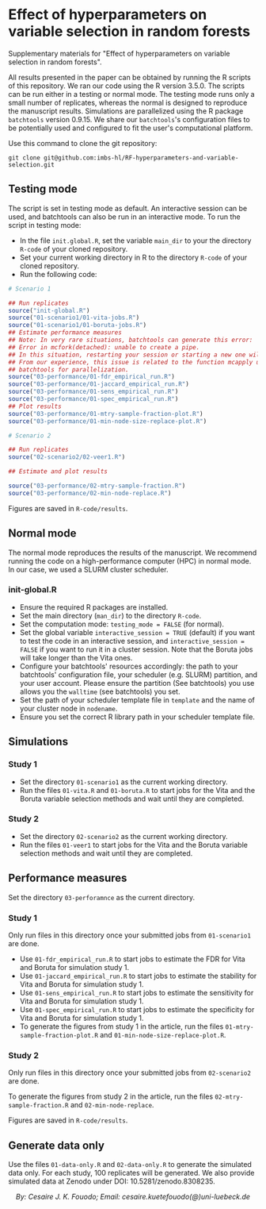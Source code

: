# Effect of hyperparameters on variable selection in random forests

Supplementary materials for "Effect of hyperparameters on variable selection in random forests".

All results presented in the paper can be obtained by running the R scripts of this repository. We ran our code using the R version 3.5.0. The scripts can be run either in a testing or normal mode. The testing mode runs only a small number of replicates, whereas the normal is designed to reproduce the manuscript results. Simulations are parallelized using the R package ```batchtools``` version 0.9.15. We share our ```batchtools```'s configuration files to be potentially used and configured to fit the user's computational platform.

Use this command to clone the git repository:

```git clone git@github.com:imbs-hl/RF-hyperparameters-and-variable-selection.git```

## Testing mode

The script is set in testing mode as default. An interactive session can be used, and batchtools can also be run in an interactive mode. To run the script in testing mode:

- In the file ```init.global.R```, set the variable ```main_dir``` to your the directory ```R-code``` of your cloned repository.
- Set your current working directory in R to the directory ```R-code``` of your cloned repository.
- Run the following code:

```R
# Scenario 1

## Run replicates
source("init-global.R")
source("01-scenario1/01-vita-jobs.R")
source("01-scenario1/01-boruta-jobs.R")
## Estimate performance measures
## Note: In very rare situations, batchtools can generate this error:
## Error in mcfork(detached): unable to create a pipe.
## In this situation, restarting your session or starting a new one will help.
## From our experience, this issue is related to the function mcapply used by 
## batchtools for parallelization.
source("03-performance/01-fdr_empirical_run.R")
source("03-performance/01-jaccard_empirical_run.R")
source("03-performance/01-sens_empirical_run.R")
source("03-performance/01-spec_empirical_run.R")
## Plot results
source("03-performance/01-mtry-sample-fraction-plot.R")
source("03-performance/01-min-node-size-replace-plot.R")

# Scenario 2

## Run replicates
source("02-scenario2/02-veer1.R")

## Estimate and plot results

source("03-performance/02-mtry-sample-fraction.R")
source("03-performance/02-min-node-replace.R")
```

Figures are saved in ```R-code/results```.

## Normal mode

The normal mode reproduces the results of the manuscript. We recommend running the code on a high-performance computer (HPC) in normal mode. In our case,  we used a SLURM cluster scheduler.

### init-global.R
- Ensure the required R packages are installed.
- Set the main directory (```man_dir```) to the directory ```R-code```.
- Set the computation mode: ```testing_mode = FALSE``` (for normal).
- Set the global variable ```interactive_session = TRUE``` (default) if you want to test the code in an interactive session, and ```interactive_session = FALSE``` if you want to run it in a cluster session. Note that the Boruta jobs will take longer than the Vita ones.
- Configure your batchtools' resources accordingly: the path to your batchtools' configuration file, your scheduler (e.g. SLURM) partition, and your user account. Please ensure the partition (See batchtools) you use allows you the ```walltime``` (see batchtools) you set.
- Set the path of your scheduler template file in ```template``` and the name of your cluster node in ```nodename```. 
- Ensure you set the correct R library path in your scheduler template file.

## Simulations

### Study 1
- Set the directory ```01-scenario1``` as the current working directory.
- Run the files ```01-vita.R``` and ```01-boruta.R``` to start jobs for the Vita and the Boruta variable selection methods and wait until they are completed.

### Study 2
- Set the directory ```02-scenario2``` as the current working directory.
- Run the files ```01-veer1``` to start jobs for the Vita and the Boruta variable selection methods and wait until they are completed.

## Performance measures
Set the directory ```03-perforamnce``` as the current directory. 

### Study 1
Only run files in this directory once your submitted jobs from ```01-scenario1``` are done.

- Use ```01-fdr_empirical_run.R``` to start jobs to estimate the FDR for Vita and Boruta for simulation study 1.
- Use ```01-jaccard_empirical_run.R``` to start jobs to estimate the stability for Vita and Boruta for simulation study 1.
- Use ```01-sens_empirical_run.R``` to start jobs to estimate the sensitivity for Vita and Boruta for simulation study 1.
- Use ```01-spec_empirical_run.R``` to start jobs to estimate the specificity for Vita and Boruta for simulation study 1.
- To generate the figures from study 1 in the article, run the files ```01-mtry-sample-fraction-plot.R``` and ```01-min-node-size-replace-plot.R```.

### Study 2
Only run files in this directory once your submitted jobs from ```02-scenario2``` are done.

To generate the figures from study 2 in the article, run the files ```02-mtry-sample-fraction.R``` and ```02-min-node-replace```.

Figures are saved in ```R-code/results```.

## Generate data only
Use the files ```01-data-only.R``` and ```02-data-only.R``` to generate the simulated data only. For each study, 100 replicates will be generated. We also provide simulated data at Zenodo under DOI: 10.5281/zenodo.8308235.

<p align="center";style="font-size:10%;margin : 0; padding-top:0;"><em>By: Cesaire J. K. Fouodo; Email: cesaire.kuetefouodo(@)uni-luebeck.de</em></p>
